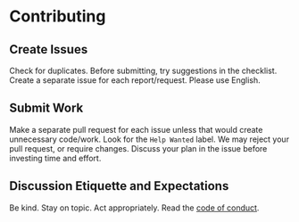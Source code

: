 # Contributing

## Create Issues

Check for duplicates. Before submitting, try suggestions in the checklist. Create a separate issue for each report/request. Please use English.

## Submit Work

Make a separate pull request for each issue unless that would create unnecessary code/work. Look for the `Help Wanted` label. We may reject your pull request, or require changes. Discuss your plan in the issue before investing time and effort.

## Discussion Etiquette and Expectations

Be kind. Stay on topic. Act appropriately. Read the [code of conduct](CODE_OF_CONDUCT.md).